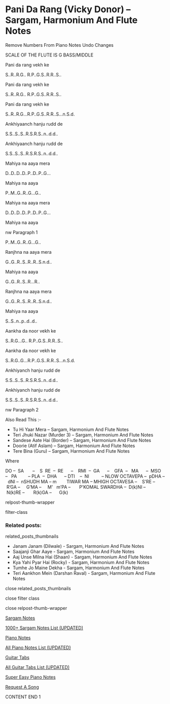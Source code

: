 
# Pani Da Rang (Vicky Donor) – Sargam, Harmonium And Flute Notes

Remove Numbers From Piano Notes
Undo Changes

SCALE OF THE FLUTE IS G BASS/MIDDLE

Pani da rang vekh ke

S..R..R.G.. R.P..G.S..R.R..S..

Pani da rang vekh ke

S..R..R.G.. R.P..G.S..R.R..S..

Pani da rang vekh ke

S..R..R.G…R.P..G.S..R.R..S…n.S.d.

Ankhiyaanch hanju rudd de

S.S..S..S..R.S.R.S..n..d.d..

Ankhiyaanch hanju rudd de

S.S..S..S..R.S.R.S..n..d.d..

Mahiya na aaya mera

D..D..D..D..P..D..P..G…

Mahiya na aaya

P..M..G..R..G…G..

Mahiya na aaya mera

D..D..D..D..P..D..P..G…

Mahiya na aaya

nw Paragraph 1

P..M..G..R..G…G..

Ranjhna na aaya mera

G..G..R..S..R..R..S.n.d..

Mahiya na aaya

G..G..R..S..R…R..

Ranjhna na aaya mera

G..G..R..S..R..R..S.n.d..

Mahiya na aaya

S..S..n..p..d..d..

Aankha da noor vekh ke

S..R.G…G.. R.P..G.S..R.R..S..

Aankha da noor vekh ke

S..R.G..G…R.P..G.S..R.R..S…n.S.d.

Ankhiyanch hanju rudd de

S.S..S..S..R.S.R.S..n..d.d..

Ankhiyanch hanju rudd de

S.S..S..S..R.S.R.S..n..d.d..

nw Paragraph 2

Also Read This :-

* Tu Hi Yaar Mera – Sargam, Harmonium And Flute Notes
* Teri Jhuki Nazar (Murder 3) – Sargam, Harmonium And Flute Notes
* Sandese Aate Hai (Border) – Sargam, Harmonium And Flute Notes
* Doorie (Atif Aslam) – Sargam, Harmonium And Flute Notes
* Tere Bina (Guru) – Sargam, Harmonium And Flute Notes

Where

DO –  SA       –    S  RE  –  RE      –    RMI  –  GA      –    GFA  –   MA      –  MSO  –   PA         – PLA  –  DHA      – DTI    –  NI          – NLOW OCTAVEPA –  pDHA –  dNI –  nSHUDH MA – m        TIWAR MA – MHIGH OCTAVESA –    S’RE –     R’GA –     G’MA –     M’   m’PA –       P’KOMAL SWARDHA –  D(k)NI –       N(k)RE –       R(k)GA –      G(k)

relpost-thumb-wrapper

filter-class

### Related posts:

related_posts_thumbnails

* Janam Janam (Dilwale) - Sargam, Harmonium And Flute Notes
* Saajanji Ghar Aaye - Sargam, Harmonium And Flute Notes
* Aaj Unse Milna Hai (Shaan) - Sargam, Harmonium And Flute Notes
* Kya Yahi Pyar Hai (Rocky) - Sargam, Harmonium And Flute Notes
* Tumhe Jo Maine Dekha - Sargam, Harmonium And Flute Notes
* Teri Aankhon Mein (Darshan Raval) - Sargam, Harmonium And Flute Notes

close related_posts_thumbnails

close filter class

close relpost-thumb-wrapper

[Sargam Notes](https://www.notationsworld.com/sargam-notes.html)

[1000+ Sargam Notes List (UPDATED)](https://www.notationsworld.com/all-songs-list-sargam-notes.html)

[Piano Notes](https://www.notationsworld.com/piano-notes.html)

[All Piano Notes List (UPDATED)](https://www.notationsworld.com/all-songs-list-piano-notes.html)

[Guitar Tabs](https://www.notationsworld.com/guitar-tabs.html)

[All Guitar Tabs List (UPDATED)](https://www.notationsworld.com/all-songs-list-guitar-tabs.html)

[Super Easy Piano Notes](https://studywall.in/)

[Request A Song](https://www.notationsworld.com/request-a-song.html)

CONTENT END 1

